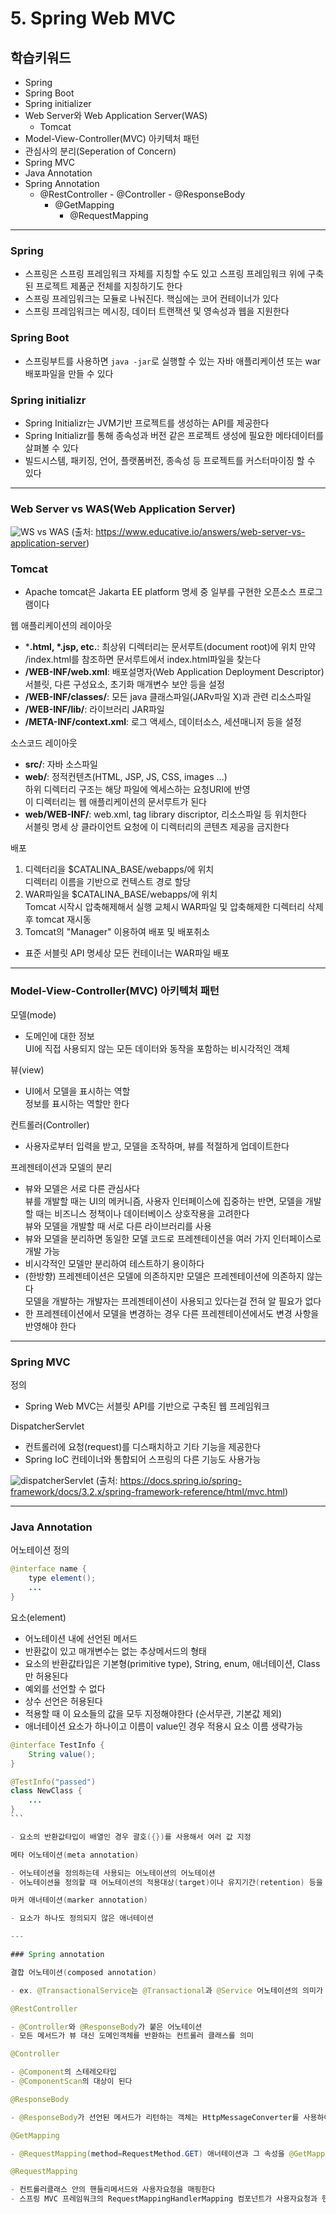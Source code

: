 # 5. Spring Web MVC

## 학습키워드

- Spring
- Spring Boot
- Spring initializer
- Web Server와 Web Application Server(WAS)
  - Tomcat
- Model-View-Controller(MVC) 아키텍처 패턴
- 관심사의 분리(Seperation of Concern)
- Spring MVC
- Java Annotation
- Spring Annotation
  - @RestController
        - @Controller
        - @ResponseBody
    - @GetMapping
      - @RequestMapping

---

### Spring

- 스프링은 스프링 프레임워크 자체를 지칭할 수도 있고 스프링 프레임워크 위에 구축된 프로젝트 제품군 전체를 지칭하기도 한다
- 스프링 프레임워크는 모듈로 나눠진다. 핵심에는 코어 컨테이너가 있다
- 스프링 프레임워크는 메시징, 데이터 트랜잭션 및 영속성과 웹을 지원한다

### Spring Boot

- 스프링부트를 사용하면 `java -jar`로 실행할 수 있는 자바 애플리케이션 또는 war 배포파일을 만들 수 있다

### Spring initializr

- Spring Initializr는 JVM기반 프로젝트를 생성하는 API를 제공한다
- Spring Initializr를 통해 종속성과 버전 같은 프로젝트 생성에 필요한 메타데이터를 살펴볼 수 있다
- 빌드시스템, 패키징, 언어, 플랫폼버전, 종속성 등 프로젝트를 커스터마이징 할 수 있다

---

### Web Server vs WAS(Web Application Server)

![WS vs WAS](./webserver.png)
(출처: <https://www.educative.io/answers/web-server-vs-application-server>)

### Tomcat

- Apache tomcat은 Jakarta EE platform 명세 중 일부를 구현한 오픈소스 프로그램이다

웹 애플리케이션의 레이아웃

- ***.html, *.jsp, etc.**: 최상위 디렉터리는 문서루트(document root)에 위치
  만약 /index.html를 참조하면 문서루트에서 index.html파일을 찾는다
- **/WEB-INF/web.xml**: 배포설명자(Web Application Deployment Descriptor)  
  서블릿, 다른 구성요소, 초기화 매개변수 보안 등을 설정
- **/WEB-INF/classes/**: 모든 java 클래스파일(JARv파일 X)과 관련 리소스파일
- **/WEB-INF/lib/**: 라이브러리 JAR파일
- **/META-INF/context.xml**: 로그 액세스, 데이터소스, 세션매니저 등을 설정

소스코드 레이아웃

- **src/**: 자바 소스파일
- **web/**: 정적컨텐츠(HTML, JSP, JS, CSS, images ...)  
  하위 디렉터리 구조는 해당 파일에 엑세스하는 요청URI에 반영  
  이 디렉터리는 웹 애플리케이션의 문서루트가 된다
- **web/WEB-INF/**: web.xml, tag library discriptor, 리소스파일 등 위치한다  
  서블릿 명세 상 클라이언트 요청에 이 디렉터리의 콘텐츠 제공을 금지한다

배포

1. 디렉터리을 $CATALINA_BASE/webapps/에 위치  
  디렉터리 이름을 기반으로 컨텍스트 경로 할당
2. WAR파일을 $CATALINA_BASE/webapps/에 위치  
  Tomcat 시작시 압축해제해서 실행
  교체시 WAR파일 및 압축해제한 디렉터리 삭제 후 tomcat 재시동
3. Tomcat의 "Manager" 이용하여 배포 및 배포취소

- 표준 서블릿 API 명세상 모든 컨테이너는 WAR파일 배포

---

### Model-View-Controller(MVC) 아키텍처 패턴

모델(mode)

- 도메인에 대한 정보  
  UI에 직접 사용되지 않는 모든 데이터와 동작을 포함하는 비시각적인 객체

뷰(view)

- UI에서 모델을 표시하는 역할  
  정보를 표시하는 역할만 한다

컨트롤러(Controller)

- 사용자로부터 입력을 받고, 모델을 조작하며, 뷰를 적절하게 업데이트한다

프레젠테이션과 모델의 분리

- 뷰와 모델은 서로 다른 관심사다  
  뷰를 개발할 때는 UI의 메커니즘, 사용자 인터페이스에 집중하는 반면, 모델을 개발할 때는 비즈니스 정책이나 데이터베이스 상호작용을 고려한다  
  뷰와 모델을 개발할 때 서로 다른 라이브러리를 사용
- 뷰와 모델을 분리하면 동일한 모델 코드로 프레젠테이션을 여러 가지 인터페이스로 개발 가능
- 비시각적인 모델만 분리하여 테스트하기 용이하다
- (한방향) 프레젠테이션은 모델에 의존하지만 모델은 프레젠테이션에 의존하지 않는다  
  모델을 개발하는 개발자는 프레젠테이션이 사용되고 있다는걸 전혀 알 필요가 없다
- 한 프레젠테이션에서 모델을 변경하는 경우 다른 프레젠테이션에서도 변경 사항을 반영해야 한다

---

### Spring MVC

정의

- Spring Web MVC는 서블릿 API를 기반으로 구축된 웹 프레임워크

DispatcherServlet

- 컨트롤러에 요청(request)를 디스패치하고 기타 기능을 제공한다
- Spring IoC 컨테이너와 통합되어 스프링의 다른 기능도 사용가능

![dispatcherServlet](./dispatcherservlet.png)
(출처: <https://docs.spring.io/spring-framework/docs/3.2.x/spring-framework-reference/html/mvc.html>)

---

### Java Annotation

어노테이션 정의

```java
@interface name {
    type element();
    ...
}
```

요소(element)

- 어노테이션 내에 선언된 메서드
- 반환값이 있고 매개변수는 없는 추상메서드의 형태
- 요소의 반환값타입은 기본형(primitive type), String, enum, 애너테이션,
Class만 허용된다
- 예외를 선언할 수 없다
- 상수 선언은 허용된다
- 적용할 때 이 요소들의 값을 모두 지정해야한다 (순서무관, 기본값 제외)  
- 애너테이션 요소가 하나이고 이름이 value인 경우 적용시 요소 이름 생략가능

````java
@interface TestInfo {
    String value();
}

@TestInfo("passed")
class NewClass {
    ...
}
```

- 요소의 반환값타입이 배열인 경우 괄호({})를 사용해서 여러 값 지정

메타 어노테이션(meta annotation)

- 어노테이션을 정의하는데 사용되는 어노테이션의 어노테이션
- 어노테이션을 정의할 때 어노테이션의 적용대상(target)이나 유지기간(retention) 등을 지정하는데 사용

마커 애너테이션(marker annotation)

- 요소가 하나도 정의되지 않은 애너테이션

---

### Spring annotation

결합 어노테이션(composed annotation)

- ex. @TransactionalService는 @Transactional과 @Service 어노테이션의 의미가 결합된 어노테이션

@RestController

- @Controller와 @ResponseBody가 붙은 어노테이션
- 모든 메서드가 뷰 대신 도메인객체를 반환하는 컨트롤러 클래스를 의미

@Controller

- @Component의 스테레오타입
- @ComponentScan의 대상이 된다

@ResponseBody

- @ResponseBody가 선언된 메서드가 리턴하는 객체는 HttpMessageConverter를 사용하여 JSON 개겣로 변환된다

@GetMapping

- @RequestMapping(method=RequestMethod.GET) 애너테이션과 그 속성을 @GetMapping 하나로 대체해준다

@RequestMapping

- 컨트롤러클래스 안의 핸들리메서드와 사용자요청을 매핑한다
- 스프링 MVC 프레임워크의 RequestMappingHandlerMapping 컴포넌트가 사용자요청과 핸들러 매핑정보를 관리한다. DispatcherServlet이 클라이언트 요청을 처리할 때 RequestMappingHandlerMapping 컴포넌트의 메서드를 사용해 요청과 매칭되는 핸들러메서드를 조회한다
